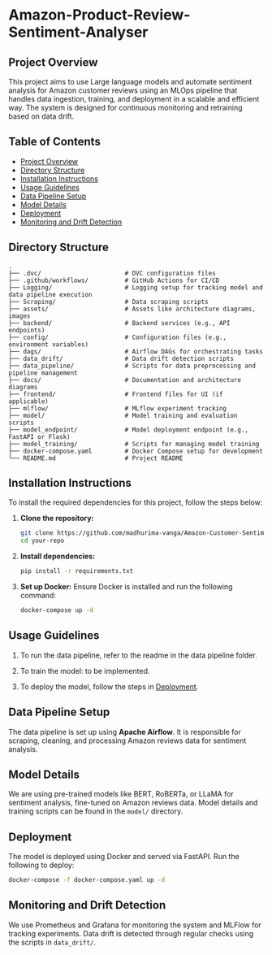 # Amazon-Product-Review-Sentiment-Analyser

## Project Overview
This project aims to use Large language models and automate sentiment analysis for Amazon customer reviews using an MLOps pipeline that handles data ingestion, training, and deployment in a scalable and efficient way. The system is designed for continuous monitoring and retraining based on data drift.

## Table of Contents
- [Project Overview](#project-overview)
- [Directory Structure](#directory-structure)
- [Installation Instructions](#installation-instructions)
- [Usage Guidelines](#usage-guidelines)
- [Data Pipeline Setup](#data-pipeline-setup)
- [Model Details](#model-details)
- [Deployment](#deployment)
- [Monitoring and Drift Detection](#monitoring-and-drift-detection)


## Directory Structure
```
.
├── .dvc/                       # DVC configuration files
├── .github/workflows/          # GitHub Actions for CI/CD
├── Logging/                    # Logging setup for tracking model and data pipeline execution
├── Scraping/                   # Data scraping scripts
├── assets/                     # Assets like architecture diagrams, images
├── backend/                    # Backend services (e.g., API endpoints)
├── config/                     # Configuration files (e.g., environment variables)
├── dags/                       # Airflow DAGs for orchestrating tasks
├── data_drift/                 # Data drift detection scripts
├── data_pipeline/              # Scripts for data preprocessing and pipeline management
├── docs/                       # Documentation and architecture diagrams
├── frontend/                   # Frontend files for UI (if applicable)
├── mlflow/                     # MLflow experiment tracking
├── model/                      # Model training and evaluation scripts
├── model_endpoint/             # Model deployment endpoint (e.g., FastAPI or Flask)
├── model_training/             # Scripts for managing model training
├── docker-compose.yaml         # Docker Compose setup for development
└── README.md                   # Project README
```

## Installation Instructions
To install the required dependencies for this project, follow the steps below:

1. **Clone the repository:**
   ```bash
   git clone https://github.com/madhurima-vanga/Amazon-Customer-Sentiment-Analyser.git
   cd your-repo
   ```

2. **Install dependencies:**
   ```bash
   pip install -r requirements.txt
   ```

3. **Set up Docker:**
   Ensure Docker is installed and run the following command:
   ```bash
   docker-compose up -d
   ```

## Usage Guidelines
1. To run the data pipeline, refer to the readme in the data pipeline folder.

2. To train the model: to be implemented.

3. To deploy the model, follow the steps in [Deployment](#deployment).

## Data Pipeline Setup
The data pipeline is set up using **Apache Airflow**. It is responsible for scraping, cleaning, and processing Amazon reviews data for sentiment analysis.

## Model Details
We are using pre-trained models like BERT, RoBERTa, or LLaMA for sentiment analysis, fine-tuned on Amazon reviews data. Model details and training scripts can be found in the `model/` directory.

## Deployment
The model is deployed using Docker and served via FastAPI. Run the following to deploy:
```bash
docker-compose -f docker-compose.yaml up -d
```

## Monitoring and Drift Detection
We use Prometheus and Grafana for monitoring the system and MLFlow for tracking experiments. Data drift is detected through regular checks using the scripts in `data_drift/`.


